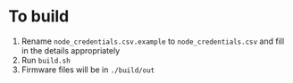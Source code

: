 # To build
1. Rename `node_credentials.csv.example` to `node_credentials.csv` and fill in the details appropriately
2. Run `build.sh`
3. Firmware files will be in `./build/out`